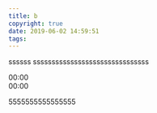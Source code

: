 ```yaml
---
title: b
copyright: true
date: 2019-06-02 14:59:51
tags:
---
```


ssssss
sssssssssssssssssssssssssssssss

<audio src="https://music.163.com/song/media/outer/url?id=2918954.mp3" id="audio"></audio>

<main id='music'>
    <!-- 开始/暂停按钮 -->
    <div class='playWay play'>
    </div>
    <!-- 播放控制台 -->
    <div class='playControl'>
        <!-- 开始时间 -->
        <span class='startTime'>00:00</span>
        <!-- 播放进度 -->
        <div class='music-control'>
                <!-- 控制条背景 -->
            <div class='music-control-background'></div>
                <!-- 进行中的控制条 -->
            <div class='music-control-playing'>
                    <!-- 圆点 -->
                 <div class='control-rediu'></div>
            </div>
        </div>
        <!-- 结束时间 -->
        <span class='endTime'>00:00</span>
    </div>
</main>
<script src="https://cdn.jsdelivr.net/jquery/2.1.3/jquery.min.js"></script>
<script>
    //1、声明需要的变量
  var music = document.getElementById('audio'),//获取audio音频标签
    playTime = 0,//用来记录当前播放的时长
    musicTimer,//声明计时器用来记录正在播放的时间
    totalTime;//用来记录总时长
    //2、添加点击事件 进行播放或暂停音乐
    $('.playWay').click(function(){
        if( $(this).hasClass('play')){
            player()
        }else{
            stoped() 
        }
    })
    //3、播放的时候首先判断音乐资源是否加载完成
    function playMusic(){
        var playPromise = music.play();
         //判断资源加载完了播放防止连接报错
         if (playPromise) {
             playPromise.then(function(){
             // 音频加载成功
             // 音频的播放需要耗时
                setTimeout(function(){
                 // 后续操作
                    console.log("done.");
                 }, audio.duration * 1000); // audio.duration 为音频的时长单位为秒
            }).catch(function(e){
             // 音频加载失败
            });
            }
            musicTimer = setInterval(updateTime, 200);
        }
    //4、获取音乐时长
     music.ondurationchange = function () {
        //把获取的的音乐的总时间添加到结束时间中去
        totalTime = parseInt(this.duration);
         // 添加初始时间
        $('.startTime').text(count(playTime));
         //添加结束时间
        $('.endTime').text(count(totalTime));
    }
    //5、时间转换格式
        function count(time) {
             //分钟
             min = parseInt(time / 60) < 10 ? '0' + parseInt(time / 60) : parseInt(time / 60);
            //秒
            sec = parseInt(time % 60) < 10 ? '0' + parseInt(time % 60) : parseInt(time % 60);
             //把转换的时间return出去
             return min + ':' + sec
        }
    //6、实时更新当前播放时间
    function updateTime(){
          // 判断当前播放时长是否等于总时长
          //如果当前时长等于总时长 清空计时器
     if (playTime == totalTime) {
         clearInterval(musicTimer);
         return;
     } else {
          //获取歌曲正在播放的时间
         playTime = parseInt(music.currentTime);
          //如果当前时长小于等于总时长添加进去
         $('.startTime').text(count(playTime));
            musicProgress();
          //  showlyc(staTime);
     }
    }
    //7、设置音乐进度条
    function musicProgress(){ //----------------
        $('.music-control-playing').css('width',playTime / totalTime * 460)
        console.log(playTime / totalTime * 460)
    }
    //、播放音乐
    function player(){
        playMusic();
        $('.playWay').attr('class','playWay stop');
    }
    //、暂停音乐
    function stoped(){
         music.pause();
          clearInterval(musicTimer);
         $('.playWay').attr('class','playWay play')
    }
</script>

5555555555555555
